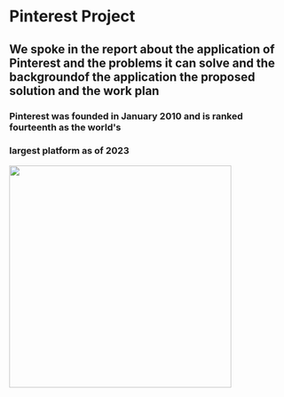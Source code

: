 # Pinterest Project 
## We spoke in the report about the application of Pinterest and the problems it can solve and the backgroundof the application the proposed solution and the work plan 

### Pinterest was founded in January 2010 and is ranked fourteenth as the world's 
### largest platform as of 2023



<img src="https://github.com/psau-edu-sa/final-project-Ba-saif/assets/153602958/cfa101e9-48fb-4394-a819-dbde90eb5800" width="400">
